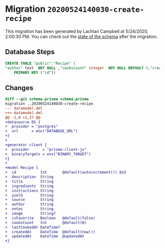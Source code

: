 # Migration `20200524140030-create-recipe`

This migration has been generated by Lachlan Campbell at 5/24/2020, 2:00:30 PM.
You can check out the [state of the schema](./schema.prisma) after the migration.

## Database Steps

```sql
CREATE TABLE "public"."Recipe" (
"author" text  NOT NULL ,"cooksCount" integer  NOT NULL DEFAULT 0,"createdAt" timestamp(3)  NOT NULL DEFAULT CURRENT_TIMESTAMP,"description" text  NOT NULL ,"id" SERIAL,"image" text   ,"ingredients" text  NOT NULL ,"instructions" text  NOT NULL ,"isFavorite" boolean  NOT NULL DEFAULT false,"lastCookedAt" timestamp(3)   ,"notes" text  NOT NULL ,"source" text  NOT NULL ,"title" text  NOT NULL ,"updatedAt" timestamp(3)  NOT NULL ,"yield" text  NOT NULL ,
    PRIMARY KEY ("id"))
```

## Changes

```diff
diff --git schema.prisma schema.prisma
migration ..20200524140030-create-recipe
--- datamodel.dml
+++ datamodel.dml
@@ -1,0 +1,27 @@
+datasource DS {
+  provider = "postgres"
+  url      = env("DATABASE_URL")
+}
+
+generator client {
+  provider      = "prisma-client-js"
+  binaryTargets = env("BINARY_TARGET")
+}
+
+model Recipe {
+  id           Int       @default(autoincrement()) @id
+  description  String
+  title        String
+  ingredients  String
+  instructions String
+  yield        String
+  source       String
+  author       String
+  notes        String
+  image        String?
+  isFavorite   Boolean   @default(false)
+  cooksCount   Int       @default(0)
+  lastCookedAt DateTime?
+  createdAt    DateTime  @default(now())
+  updatedAt    DateTime  @updatedAt
+}
```


